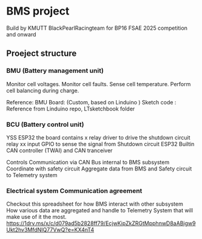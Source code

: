 # BMS project
Build by KMUTT BlackPearlRacingteam for BP16 FSAE 2025 competition and onward

##  Proeject structure

###  BMU (Battery management unit)

Monitor cell voltages.
Monitor cell faults.
Sense cell temperature.
Perform cell balancing during charge.

Reference:
BMU Board: (Custom, based on Linduino <!-- [link to Linduino purchase] -->)
Sketch code : Reference from Linduino repo, LTsketchbook folder <!-- [Link to Linduino github page] ltsketchbook section -->

###  BCU (Battery control unit)

YSS ESP32
the board contains x relay driver to drive the shutdown circuit relay
xx input GPIO to sense the signal from Shutdown circuit
ESP32 Builtin CAN controller (TWAI) and CAN tranceiver

Controls Communication via CAN Bus internal to BMS subsystem
Coordinate with safety circuit
Aggregate data from BMS and Safety circuit to Telemetry system

<!-- add insert to block diagram-->

###  Electrical system Communication agreement
Checkout this spreadsheet for how BMS interact with other subsystem <br>
How various data are aggregated and handle to Telemetry System that will make use of it the most.
https://1drv.ms/x/c/d079ad5b2828ff79/EcjwKipZkZRGtMpphnwD8aABigw9Ukt2hv3MfdNIQ77VwQ?e=KX4nT4
